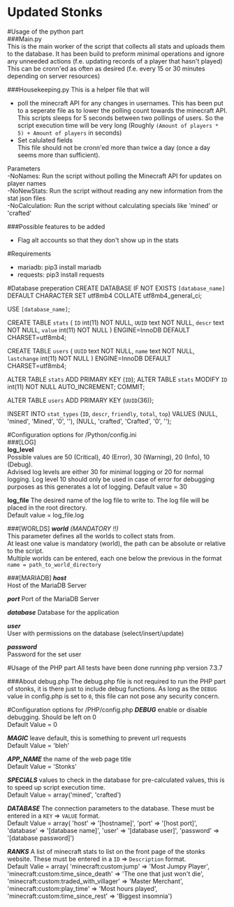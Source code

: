 # Updated Stonks

#Usage of the python part  
###Main.py  
This is the main worker of the script that collects all stats and uploads them to the database.
It has been build to preform minimal operations and ignore any unneeded actions (f.e. updating records of a player that hasn't played)  
This can be cronn'ed as often as desired (f.e. every 15 or 30 minutes depending on server resources)

###Housekeeping.py
This is a helper file that will 
- poll the minecraft API for any changes in usernames. This has been put to a seperate file as to lower the polling count towards the minecraft API.  
This scripts sleeps for 5 seconds between two pollings of users. So the script execution time will be very long (Roughly `(Amount of players * 5) + Amount of players` in seconds) 
- Set calulated fields  
This file should not be cronn'ed more than twice a day (once a day seems more than sufficient).

Parameters  
-NoNames: Run the script without polling the Minecraft API for updates on player names  
-NoNewStats: Run the script without reading any new information from the stat json files  
-NoCalculation: Run the script without calculating specials like 'mined' or 'crafted'

###Possible features to be added
- Flag alt accounts so that they don't show up in the stats

#Requirements
- mariadb: pip3 install mariadb
- requests: pip3 install requests

#Database preperation
CREATE DATABASE IF NOT EXISTS `[database_name]` DEFAULT CHARACTER SET utf8mb4 COLLATE utf8mb4_general_ci;

USE `[database_name]`;

CREATE TABLE `stats` (
  `ID` int(11) NOT NULL,
  `UUID` text NOT NULL,
  `descr` text NOT NULL,
  `value` int(11) NOT NULL
) ENGINE=InnoDB DEFAULT CHARSET=utf8mb4;

CREATE TABLE `users` (
  `UUID` text NOT NULL,
  `name` text NOT NULL,
  `lastchange` int(11) NOT NULL
) ENGINE=InnoDB DEFAULT CHARSET=utf8mb4;

ALTER TABLE `stats` ADD PRIMARY KEY (`ID`);
ALTER TABLE `stats` MODIFY `ID` int(11) NOT NULL AUTO_INCREMENT;
COMMIT;

ALTER TABLE `users` ADD PRIMARY KEY (`UUID`(36));

INSERT INTO `stat_types` (`ID`, `descr`, `friendly`, `total`, `top`) VALUES (NULL, 'mined', 'Mined', '0', ''), (NULL, 'crafted', 'Crafted', '0', '');

#Configuration options for /Python/config.ini  
###[LOG]  
**log_level**  
Possible values are 50 (Critical), 40 (Error), 30 (Warning), 20 (Info), 10 (Debug).  
Advised log levels are either 30 for minimal logging or 20 for normal logging. Log level 10 should only be used in case of error for debugging purposes as this generates a lot of logging.
Default value = 30

**log_file**
The desired name of the log file to write to. The log file will be placed in the root directory.  
Default value = log_file.log

###[WORLDS]
***world*** *(MANDATORY !!)*  
This parameter defines all the worlds to collect stats from.  
At least one value is mandatory (world), the path can be absolute or relative to the script.  
Multiple worlds can be entered, each one below the previous in the format `name = path_to_world_directory`

###[MARIADB]
***host***  
Host of the MariaDB Server

***port***
Port of the MariaDB Server

***database***
Database for the application

***user***  
User with permissions on the database (select/insert/update)  

***password***  
Password for the set user

#Usage of the PHP part
All tests have been done running php version 7.3.7

###About debug.php
The debug.php file is not required to run the PHP part of stonks, it is there just to include debug functions. As long as the `DEBUG` value in config.php is set to `0`, this file can not pose any security concern. 


#Configuration options for /PHP/config.php
***DEBUG*** enable or disable debugging. Should be left on 0  
Default Value = 0

***MAGIC*** leave default, this is something to prevent url requests  
Default Value = 'bleh'

***APP_NAME*** the name of the web page title  
Default Value = 'Stonks'  

***SPECIALS*** values to check in the database for pre-calculated values, this is to speed up script execution time.  
Default Value = array('mined', 'crafted')

***DATABASE*** The connection parameters to the database. These must be entered in a `KEY` => `VALUE` format.  
Default Value = array(
    'host' => '[hostname]',
    'port' => '[host port]',
    'database' => '[database name]',
    'user' => '[database user]',
    'password' => '[database password]')

***RANKS*** A list of minecraft stats to list on the front page of the stonks website. These must be entered in a `ID` => `Description` format.  
Default Valie = array(
    'minecraft:custom:jump' => 'Most Jumpy Player',
    'minecraft:custom:time_since_death' => 'The one that just won\'t die',
    'minecraft:custom:traded_with_villager' => 'Master Merchant',
    'minecraft:custom:play_time' => 'Most hours played',
    'minecraft:custom:time_since_rest' => 'Biggest insomnia')
